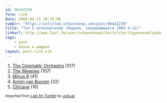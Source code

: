 ```yaml
---
id: 96442239
form: link
date: 2009-04-15 16:15:00
tumblr: "https://untitled.urbansheep.com/post/96442239"
title: "Топ-5 исполнителей (Неделя, завершающаяся 2009-4-12)"
linkurl: http://www.last.fm/user/urbansheep/charts?charttype=weekly&date_to=1239537600
tags:
    - post
    - вкусы в цифрах
layout: post-link.njk
---
```

<ol><li>
<a rel="nofollow" target="_blank" href="http://www.last.fm/music/The+Cinematic+Orchestra">The Cinematic Orchestra</a>&nbsp;(317)</li>
<li>
<a rel="nofollow" target="_blank" href="http://www.last.fm/music/The+Weepies">The Weepies</a>&nbsp;(107)</li>
<li>
<a rel="nofollow" target="_blank" href="http://www.last.fm/music/Minus+8">Minus 8</a>&nbsp;(41)</li>
<li>
<a rel="nofollow" target="_blank" href="http://www.last.fm/music/Armin+van+Buuren">Armin van Buuren</a>&nbsp;(22)</li>
<li>
<a rel="nofollow" target="_blank" href="http://www.last.fm/music/Chicane">Chicane</a>&nbsp;(16)</li>
</ol><p><small>Imported from <a rel="nofollow" target="_blank" href="http://joelaz.com/post/23488847/last-fm-tumblr-weekly-top-artists">Last.fm Tumblr</a> by <a rel="nofollow" target="_blank" href="http://joelaz.com">JoeLaz</a></small></p>
